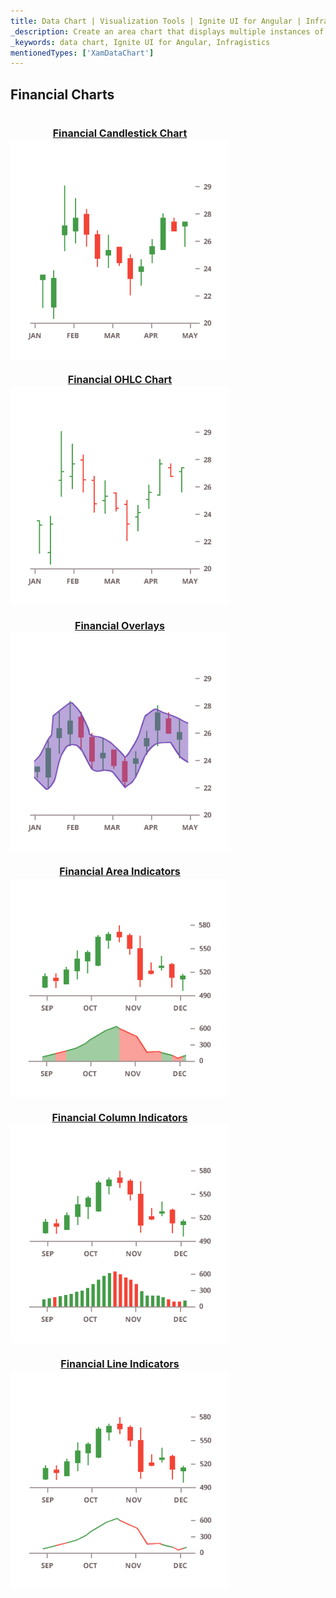 ```yaml
---
title: Data Chart | Visualization Tools | Ignite UI for Angular | Infragistics | Financial Chart
_description: Create an area chart that displays multiple instances of visual elements in the same plot area in order to create composite chart views.
_keywords: data chart, Ignite UI for Angular, Infragistics
mentionedTypes: ['XamDataChart']
---
```


## Financial Charts

<section class="feature__container">
    <style>
        .linkContent {
            display: flex;
            flex-flow: column;
            align-items: center;
        }
        .link {
            display: inline-block;
            font-size: 1.0rem;
        }
        img {
            width: 350px;
            height: 350px;
            margin-top: -20px;
        }
    </style>
    <body>
        <a class="link" href="data-chart-type-financial-candlestick-series.md">
            <div class="linkContent">
                <h4>Financial Candlestick Chart</h4>
                <img src="../images/charts/data-chart-type-financial-candlestick-series.png">
            </div>
        </a>
        <a class="link" href="data-chart-type-financial-ohlc-series.md">
            <div class="linkContent">
                <h4>Financial OHLC Chart</h4>
                <img src="../images/charts/data-chart-type-financial-ohlc-series.png">
            </div>
        </a>
        <a class="link" href="data-chart-type-financial-overlays.md">
            <div class="linkContent">
                <h4>Financial Overlays</h4>
                <img src="../images/charts/data-chart-type-financial-overlays.png">
            </div>
        </a>
        <a class="link" href="data-chart-type-financial-area-indicators.md">
            <div class="linkContent">
                <h4>Financial Area Indicators</h4>
                <img src="../images/charts/data-chart-type-financial-area-indicators.png">
            </div>
        </a>
        <a class="link" href="data-chart-type-financial-column-indicators.md">
            <div class="linkContent">
                <h4>Financial Column Indicators</h4>
                <img src="../images/charts/data-chart-type-financial-column-indicators.png">
            </div>
        </a>
        <a class="link" href="data-chart-type-financial-line-indicators.md">
            <div class="linkContent">
                <h4>Financial Line Indicators</h4>
                <img src="../images/charts/data-chart-type-financial-line-indicators.png">
            </div>
        </a>
    </body>
</section>
